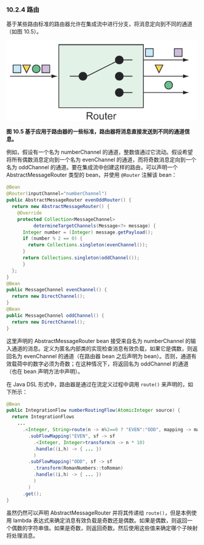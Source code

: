 ### 10.2.4 路由

基于某些路由标准的路由器允许在集成流中进行分支，将消息定向到不同的通道（如图 10.5）。

![](../../assets/10.5.png)

**图 10.5 基于应用于路由器的一些标准，路由器将消息直接发送到不同的通道信息。**

例如，假设有一个名为 numberChannel 的通道，整数值通过它流动。假设希望将所有偶数消息定向到一个名为 evenChannel 的通道，而将奇数消息定向到一个名为 oddChannel 的通道。要在集成流中创建这样的路由，可以声明一个 AbstractMessageRouter 类型的 bean，并使用 `@Router` 注解该 bean：

```java
@Bean
@Router(inputChannel="numberChannel")
public AbstractMessageRouter evenOddRouter() {
  return new AbstractMessageRouter() {
    @Override
    protected Collection<MessageChannel>
          determineTargetChannels(Message<?> message) {
      Integer number = (Integer) message.getPayload();
      if (number % 2 == 0) {
        return Collections.singleton(evenChannel());
      }
      return Collections.singleton(oddChannel());
      }
  };
}
@Bean
public MessageChannel evenChannel() {
  return new DirectChannel();
}
@Bean
public MessageChannel oddChannel() {
  return new DirectChannel();
}
```

这里声明的 AbstractMessageRouter bean 接受来自名为 numberChannel 的输入通道的消息。定义为匿名内部类的实现检查消息有效负载，如果它是偶数，则返回名为 evenChannel 的通道（在路由器 bean 之后声明为 bean）。否则，通道有效载荷中的数字必须为奇数；在这种情况下，将返回名为 oddChannel 的通道（也在 bean 声明方法中声明）。

在 Java DSL 形式中，路由器是通过在流定义过程中调用 `route()` 来声明的，如下所示：

```java
@Bean
public IntegrationFlow numberRoutingFlow(AtomicInteger source) {
  return IntegrationFlows
    ...
      .<Integer, String>route(n -> n%2==0 ? "EVEN":"ODD", mapping -> mapping
        .subFlowMapping("EVEN", sf -> sf
          .<Integer, Integer>transform(n -> n * 10)
          .handle((i,h) -> { ... })
          )
        .subFlowMapping("ODD", sf -> sf
          .transform(RomanNumbers::toRoman)
          .handle((i,h) -> { ... })
          )
        )
      .get();
}
```

虽然仍然可以声明 AbstractMessageRouter 并将其传递给 `route()`，但是本例使用 lambda 表达式来确定消息有效负载是奇数还是偶数。如果是偶数，则返回一个偶数的字符串值。如果是奇数，则返回奇数。然后使用这些值来确定哪个子映射将处理消息。


